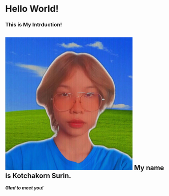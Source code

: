 # Hello World!
### This is My Intrduction!
![This is me](me.png)
**My name is Kotchakorn Surin.**
---
_**Glad to meet you!**_